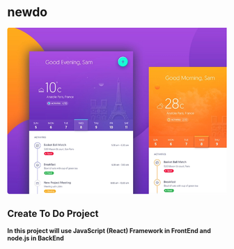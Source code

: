 # newdo

![Getting Started](./frontEnd/mockup/newdo.png)

## Create To Do Project

**In this project will use JavaScript (React) Framework in FrontEnd and node.js in BackEnd**
